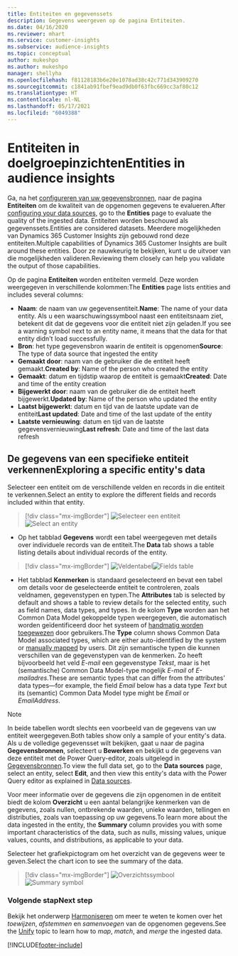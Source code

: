 ```yaml
---
title: Entiteiten en gegevenssets
description: Gegevens weergeven op de pagina Entiteiten.
ms.date: 04/16/2020
ms.reviewer: mhart
ms.service: customer-insights
ms.subservice: audience-insights
ms.topic: conceptual
author: mukeshpo
ms.author: mukeshpo
manager: shellyha
ms.openlocfilehash: f81128183b6e20e1078ad38c42c771d343909270
ms.sourcegitcommit: c1841ab91fbef9ead9db0f63fbc669cc3af80c12
ms.translationtype: HT
ms.contentlocale: nl-NL
ms.lasthandoff: 05/17/2021
ms.locfileid: "6049388"
---
```

# <a name="entities-in-audience-insights"></a><span data-ttu-id="24ca1-103">Entiteiten in doelgroepinzichten</span><span class="sxs-lookup"><span data-stu-id="24ca1-103">Entities in audience insights</span></span>

<span data-ttu-id="24ca1-104">Ga, na het [configureren van uw gegevensbronnen](data-sources.md), naar de pagina **Entiteiten** om de kwaliteit van de opgenomen gegevens te evalueren.</span><span class="sxs-lookup"><span data-stu-id="24ca1-104">After [configuring your data sources](data-sources.md), go to the **Entities** page to evaluate the quality of the ingested data.</span></span> <span data-ttu-id="24ca1-105">Entiteiten worden beschouwd als gegevenssets.</span><span class="sxs-lookup"><span data-stu-id="24ca1-105">Entities are considered datasets.</span></span> <span data-ttu-id="24ca1-106">Meerdere mogelijkheden van Dynamics 365 Customer Insights zijn gebouwd rond deze entiteiten.</span><span class="sxs-lookup"><span data-stu-id="24ca1-106">Multiple capabilities of Dynamics 365 Customer Insights are built around these entities.</span></span> <span data-ttu-id="24ca1-107">Door ze nauwkeurig te bekijken, kunt u de uitvoer van die mogelijkheden valideren.</span><span class="sxs-lookup"><span data-stu-id="24ca1-107">Reviewing them closely can help you validate the output of those capabilities.</span></span>

<span data-ttu-id="24ca1-108">Op de pagina **Entiteiten** worden entiteiten vermeld. Deze worden weergegeven in verschillende kolommen:</span><span class="sxs-lookup"><span data-stu-id="24ca1-108">The **Entities** page lists entities and includes several columns:</span></span>

- <span data-ttu-id="24ca1-109">**Naam**: de naam van uw gegevensentiteit.</span><span class="sxs-lookup"><span data-stu-id="24ca1-109">**Name**: The name of your data entity.</span></span> <span data-ttu-id="24ca1-110">Als u een waarschuwingssymbool naast een entiteitsnaam ziet, betekent dit dat de gegevens voor die entiteit niet zijn geladen.</span><span class="sxs-lookup"><span data-stu-id="24ca1-110">If you see a warning symbol next to an entity name, it means that the data for that entity didn't load successfully.</span></span>
- <span data-ttu-id="24ca1-111">**Bron**: het type gegevensbron waarin de entiteit is opgenomen</span><span class="sxs-lookup"><span data-stu-id="24ca1-111">**Source**: The type of data source that ingested the entity</span></span>
- <span data-ttu-id="24ca1-112">**Gemaakt door**: naam van de gebruiker die de entiteit heeft gemaakt.</span><span class="sxs-lookup"><span data-stu-id="24ca1-112">**Created by**: Name of the person who created the entity</span></span>
- <span data-ttu-id="24ca1-113">**Gemaakt**: datum en tijdstip waarop de entiteit is gemaakt</span><span class="sxs-lookup"><span data-stu-id="24ca1-113">**Created**: Date and time of the entity creation</span></span>
- <span data-ttu-id="24ca1-114">**Bijgewerkt door**: naam van de gebruiker die de entiteit heeft bijgewerkt.</span><span class="sxs-lookup"><span data-stu-id="24ca1-114">**Updated by**: Name of the person who updated the entity</span></span>
- <span data-ttu-id="24ca1-115">**Laatst bijgewerkt**: datum en tijd van de laatste update van de entiteit</span><span class="sxs-lookup"><span data-stu-id="24ca1-115">**Last updated**: Date and time of the last update of the entity</span></span>
- <span data-ttu-id="24ca1-116">**Laatste vernieuwing**: datum en tijd van de laatste gegevensvernieuwing</span><span class="sxs-lookup"><span data-stu-id="24ca1-116">**Last refresh**: Date and time of the last data refresh</span></span>

## <a name="exploring-a-specific-entitys-data"></a><span data-ttu-id="24ca1-117">De gegevens van een specifieke entiteit verkennen</span><span class="sxs-lookup"><span data-stu-id="24ca1-117">Exploring a specific entity's data</span></span>

<span data-ttu-id="24ca1-118">Selecteer een entiteit om de verschillende velden en records in die entiteit te verkennen.</span><span class="sxs-lookup"><span data-stu-id="24ca1-118">Select an entity to explore the different fields and records included within that entity.</span></span>

> [!div class="mx-imgBorder"]
> <span data-ttu-id="24ca1-119">![Selecteer een entiteit](media/data-manager-entities-data.png "Een entiteit selecteren")</span><span class="sxs-lookup"><span data-stu-id="24ca1-119">![Select an entity](media/data-manager-entities-data.png "Select an entity")</span></span>

- <span data-ttu-id="24ca1-120">Op het tabblad **Gegevens** wordt een tabel weergegeven met details over individuele records van de entiteit.</span><span class="sxs-lookup"><span data-stu-id="24ca1-120">The **Data** tab shows a table listing details about individual records of the entity.</span></span>

> [!div class="mx-imgBorder"]
> <span data-ttu-id="24ca1-121">![Veldentabel](media/data-manager-entities-fields.PNG "Veldentabel")</span><span class="sxs-lookup"><span data-stu-id="24ca1-121">![Fields table](media/data-manager-entities-fields.PNG "Fields table")</span></span>

- <span data-ttu-id="24ca1-122">Het tabblad **Kenmerken** is standaard geselecteerd en bevat een tabel om details voor de geselecteerde entiteit te controleren, zoals veldnamen, gegevenstypen en typen.</span><span class="sxs-lookup"><span data-stu-id="24ca1-122">The **Attributes** tab is selected by default and shows a table to review details for the selected entity, such as field names, data types, and types.</span></span> <span data-ttu-id="24ca1-123">In de kolom **Type** worden aan het Common Data Model gekoppelde typen weergegeven, die automatisch worden geïdentificeerd door het systeem of [handmatig worden toegewezen](map-entities.md) door gebruikers.</span><span class="sxs-lookup"><span data-stu-id="24ca1-123">The **Type** column shows Common Data Model associated types, which are either auto-identified by the system or [manually mapped](map-entities.md) by users.</span></span> <span data-ttu-id="24ca1-124">Dit zijn semantische typen die kunnen verschillen van de gegevenstypen van de kenmerken. Zo heeft bijvoorbeeld het veld *E-mail* een gegevenstype *Tekst*, maar is het (semantische) Common Data Model-type mogelijk *E-mail* of *E-mailadres*.</span><span class="sxs-lookup"><span data-stu-id="24ca1-124">These are semantic types that can differ from the attributes' data types—for example, the field *Email* below has a data type *Text* but its (semantic) Common Data Model type might be *Email* or *EmailAddress*.</span></span>

> [!NOTE]
> <span data-ttu-id="24ca1-125">In beide tabellen wordt slechts een voorbeeld van de gegevens van uw entiteit weergegeven.</span><span class="sxs-lookup"><span data-stu-id="24ca1-125">Both tables show only a sample of your entity's data.</span></span> <span data-ttu-id="24ca1-126">Als u de volledige gegevensset wilt bekijken, gaat u naar de pagina **Gegevensbronnen**, selecteert u **Bewerken** en bekijkt u de gegevens van deze entiteit met de Power Query-editor, zoals uitgelegd in [Gegevensbronnen](data-sources.md).</span><span class="sxs-lookup"><span data-stu-id="24ca1-126">To view the full data set, go to the **Data sources** page, select an entity, select **Edit**, and then view this entity's data with the Power Query editor as explained in [Data sources](data-sources.md).</span></span>

<span data-ttu-id="24ca1-127">Voor meer informatie over de gegevens die zijn opgenomen in de entiteit biedt de kolom **Overzicht** u een aantal belangrijke kenmerken van de gegevens, zoals nullen, ontbrekende waarden, unieke waarden, tellingen en distributies, zoals van toepassing op uw gegevens.</span><span class="sxs-lookup"><span data-stu-id="24ca1-127">To learn more about the data ingested in the entity, the **Summary** column provides you with some important characteristics of the data, such as nulls, missing values, unique values, counts, and distributions, as applicable to your data.</span></span>

<span data-ttu-id="24ca1-128">Selecteer het grafiekpictogram om het overzicht van de gegevens weer te geven.</span><span class="sxs-lookup"><span data-stu-id="24ca1-128">Select the chart icon to see the summary of the data.</span></span>

> [!div class="mx-imgBorder"]
> <span data-ttu-id="24ca1-129">![Overzichtssymbool](media/data-manager-entities-summary.png "Aanvraagoverzichtstabel")</span><span class="sxs-lookup"><span data-stu-id="24ca1-129">![Summary symbol](media/data-manager-entities-summary.png "Data summary table")</span></span>

### <a name="next-step"></a><span data-ttu-id="24ca1-130">Volgende stap</span><span class="sxs-lookup"><span data-stu-id="24ca1-130">Next step</span></span>

<span data-ttu-id="24ca1-131">Bekijk het onderwerp [Harmoniseren](data-unification.md) om meer te weten te komen over het *toewijzen*, *afstemmen* en *samenvoegen* van de opgenomen gegevens.</span><span class="sxs-lookup"><span data-stu-id="24ca1-131">See the [Unify](data-unification.md) topic to learn how to *map*, *match*, and *merge* the ingested data.</span></span>


[!INCLUDE[footer-include](../includes/footer-banner.md)]
